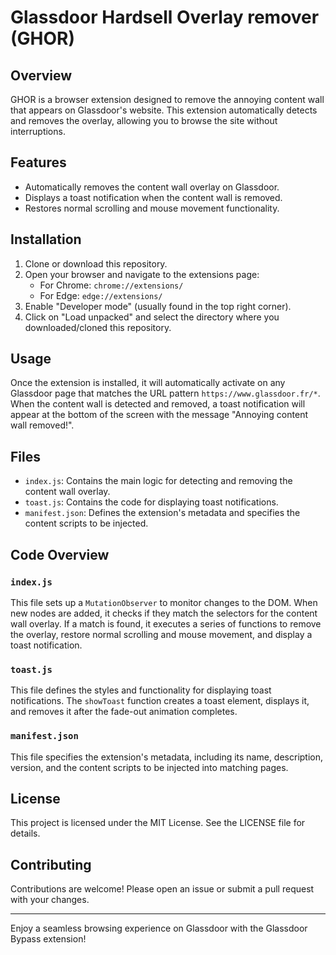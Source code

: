 # Glassdoor Hardsell Overlay remover (GHOR)

## Overview

GHOR is a browser extension designed to remove the annoying content wall that appears on Glassdoor's website. This extension automatically detects and removes the overlay, allowing you to browse the site without interruptions.

## Features

- Automatically removes the content wall overlay on Glassdoor.
- Displays a toast notification when the content wall is removed.
- Restores normal scrolling and mouse movement functionality.

## Installation

1. Clone or download this repository.
2. Open your browser and navigate to the extensions page:
   - For Chrome: `chrome://extensions/`
   - For Edge: `edge://extensions/`
3. Enable "Developer mode" (usually found in the top right corner).
4. Click on "Load unpacked" and select the directory where you downloaded/cloned this repository.

## Usage

Once the extension is installed, it will automatically activate on any Glassdoor page that matches the URL pattern `https://www.glassdoor.fr/*`. When the content wall is detected and removed, a toast notification will appear at the bottom of the screen with the message "Annoying content wall removed!".

## Files

- `index.js`: Contains the main logic for detecting and removing the content wall overlay.
- `toast.js`: Contains the code for displaying toast notifications.
- `manifest.json`: Defines the extension's metadata and specifies the content scripts to be injected.

## Code Overview

### `index.js`

This file sets up a `MutationObserver` to monitor changes to the DOM. When new nodes are added, it checks if they match the selectors for the content wall overlay. If a match is found, it executes a series of functions to remove the overlay, restore normal scrolling and mouse movement, and display a toast notification.

### `toast.js`

This file defines the styles and functionality for displaying toast notifications. The `showToast` function creates a toast element, displays it, and removes it after the fade-out animation completes.

### `manifest.json`

This file specifies the extension's metadata, including its name, description, version, and the content scripts to be injected into matching pages.

## License

This project is licensed under the MIT License. See the LICENSE file for details.

## Contributing

Contributions are welcome! Please open an issue or submit a pull request with your changes.

---

Enjoy a seamless browsing experience on Glassdoor with the Glassdoor Bypass extension!